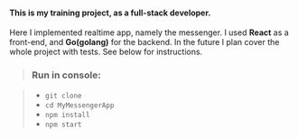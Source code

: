 #### **This is my training project, as a full-stack developer.**

Here I implemented realtime app, namely the messenger.
I used **React** as a front-end, and **Go(golang)** for the backend.
In the future I plan cover the whole project with tests.
See below for instructions.

> ### Run in console:

>* `git clone`
>* `cd MyMessengerApp`
>* `npm install`
>* `npm start`